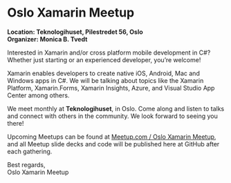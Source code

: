 # Oslo Xamarin Meetup

**Location: Teknologihuset, Pilestredet 56, Oslo**  
**Organizer: Monica B. Tvedt**

Interested in Xamarin and/or cross platform mobile development in C#? 
Whether just starting or an experienced developer, you’re welcome! 

Xamarin enables developers to create native iOS, Android, Mac and Windows apps in C#. 
We will be talking about topics like the Xamarin Platform, Xamarin.Forms, 
Xamarin Insights, Azure, and Visual Studio App Center among others. 

We meet monthly at **Teknologihuset**, in Oslo. Come along and listen to talks and connect with others in the community. 
We look forward to seeing you there!

Upcoming Meetups can be found at [Meetup.com / Oslo Xamarin Meetup](https://www.meetup.com/Oslo-Xamarin-Meetup/), and
all Meetup slide decks and code will be published here at GitHub after each gathering.


Best regards,  
Oslo Xamarin Meetup

